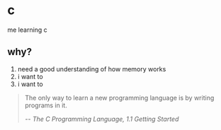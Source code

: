 # c

me learning c

## why?

1. need a good understanding of how memory works
2. i want to
3. i want to

> The only way to learn a new programming language is by writing programs in it.
> 
> *-- The C Programming Language, 1.1 Getting Started*
